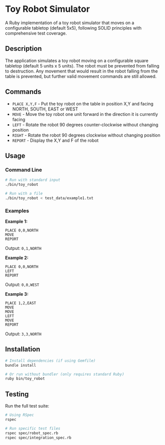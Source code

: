 # Toy Robot Simulator

A Ruby implementation of a toy robot simulator that moves on a configurable tabletop (default 5x5), following SOLID principles with comprehensive test coverage.

## Description

The application simulates a toy robot moving on a configurable square tabletop (default 5 units x 5 units). The robot must be prevented from falling to destruction. Any movement that would result in the robot falling from the table is prevented, but further valid movement commands are still allowed.

## Commands

- `PLACE X,Y,F` - Put the toy robot on the table in position X,Y and facing NORTH, SOUTH, EAST or WEST
- `MOVE` - Move the toy robot one unit forward in the direction it is currently facing
- `LEFT` - Rotate the robot 90 degrees counter-clockwise without changing position
- `RIGHT` - Rotate the robot 90 degrees clockwise without changing position
- `REPORT` - Display the X,Y and F of the robot

## Usage

### Command Line

```bash
# Run with standard input
./bin/toy_robot

# Run with a file
./bin/toy_robot < test_data/example1.txt
```

### Examples

**Example 1:**
```
PLACE 0,0,NORTH
MOVE
REPORT
```
Output: `0,1,NORTH`

**Example 2:**
```
PLACE 0,0,NORTH
LEFT
REPORT
```
Output: `0,0,WEST`

**Example 3:**
```
PLACE 1,2,EAST
MOVE
MOVE
LEFT
MOVE
REPORT
```
Output: `3,3,NORTH`

## Installation

```bash
# Install dependencies (if using Gemfile)
bundle install

# Or run without bundler (only requires standard Ruby)
ruby bin/toy_robot
```

## Testing

Run the full test suite:

```bash
# Using RSpec
rspec

# Run specific test files
rspec spec/robot_spec.rb
rspec spec/integration_spec.rb
```
